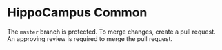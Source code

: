 # HippoCampus Common
The `master` branch is protected. To merge changes, create a pull request. An approving review is required to merge the pull request.
